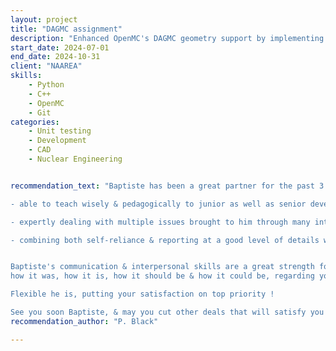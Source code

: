 ```yaml
---
layout: project
title: "DAGMC assignment"
description: "Enhanced OpenMC's DAGMC geometry support by implementing advanced material override capabilities. This work introduces more flexible material assignment methods for CAD-based geometries, including the ability to replace and override material assignments at the cell level. Critically, the implementation now allows differentiation of materials in DAGMC geometries imported multiple times in the same simulation"
start_date: 2024-07-01
end_date: 2024-10-31
client: "NAAREA"
skills:
    - Python
    - C++
    - OpenMC
    - Git
categories:
    - Unit testing
    - Development
    - CAD
    - Nuclear Engineering


recommendation_text: "Baptiste has been a great partner for the past 3 years (one of the very first at NAAREA's !):

- able to teach wisely & pedagogically to junior as well as senior developpers,

- expertly dealing with multiple issues brought to him through many intercourses, concerning both code & physics advanced skills throughout a 'support' contract he had cut with NAAREA's Nuke Department,

- combining both self-reliance & reporting at a good level of details when working on a more massive project.


Baptiste's communication & interpersonal skills are a great strength for his future partners, he will give you a sincere and honest feedback of
how it was, how it is, how it should be & how it could be, regarding your obligations & constraints.

Flexible he is, putting your satisfaction on top priority !

See you soon Baptiste, & may you cut other deals that will satisfy you intellectually as much as you deserve it !"
recommendation_author: "P. Black"

---
```

